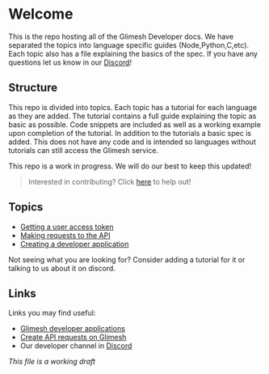 # Welcome

This is the repo hosting all of the Glimesh Developer docs. We have separated the topics into language specific guides (Node,Python,C,etc). Each topic also has a file explaining the basics of the spec. If you have any questions let us know in our [Discord](https://discord.gg/Glimesh)!  
  
## Structure

This repo is divided into topics. Each topic has a tutorial for each language as they are added. The tutorial contains a full guide explaining the topic as basic as possible. Code snippets are included as well as a working example upon completion of the tutorial. In addition to the tutorials a basic spec is added. This does not have any code and is intended so languages without tutorials can still access the Glimesh service. 

This repo is a work in progress. We will do our best to keep this updated!

>Interested in contributing? Click [here](CONTRIBUTING.md) to help out!

## Topics
 
-  [Getting a user access token](Topics/OAuth/AccessToken/generalInfo.md)
-  [Making requests to the API](Topics/API/QueryAPI)
-  [Creating a developer application](Topics/DevApplication/generalInfo.md)

Not seeing what you are looking for? Consider adding a tutorial for it or talking to us about it on discord.

## Links

Links you may find useful:
 - [Glimesh developer applications](https://glimesh.tv/users/settings/applications)
 - [Create API requests on Glimesh](https://glimesh.tv/api)
 - Our developer channel in [Discord](https://discord.gg/Glimesh)



 *This file is a working draft*